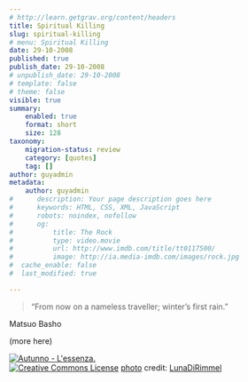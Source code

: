 ```yaml
---
# http://learn.getgrav.org/content/headers
title: Spiritual Killing
slug: spiritual-killing
# menu: Spiritual Killing
date: 29-10-2008
published: true
publish_date: 29-10-2008
# unpublish_date: 29-10-2008
# template: false
# theme: false
visible: true
summary:
    enabled: true
    format: short
    size: 128
taxonomy:
    migration-status: review
    category: [quotes]
    tag: []
author: guyadmin
metadata:
    author: guyadmin
#      description: Your page description goes here
#      keywords: HTML, CSS, XML, JavaScript
#      robots: noindex, nofollow
#      og:
#          title: The Rock
#          type: video.movie
#          url: http://www.imdb.com/title/tt0117500/
#          image: http://ia.media-imdb.com/images/rock.jpg
#  cache_enable: false
#  last_modified: true

---
```


> “From now on a nameless traveller; winter’s first rain.”

Matsuo Basho

(more here)

[![Autunno - L'essenza.](http://farm1.static.flickr.com/122/294485761_9168f2ac66_m.jpg)](http://www.flickr.com/photos/77251992@N00/294485761/ "Autunno - L'essenza.")  
[![Creative Commons License](https://2018.guyjames.com/wp-content/plugins/photo-dropper/images/cc.png)](http://creativecommons.org/licenses/by-nc-nd/2.0/ "Attribution-NonCommercial-NoDerivs License") [photo](http://www.photodropper.com/photos/) credit: [LunaDiRimmel](http://www.flickr.com/photos/77251992@N00/294485761/ "LunaDiRimmel")
